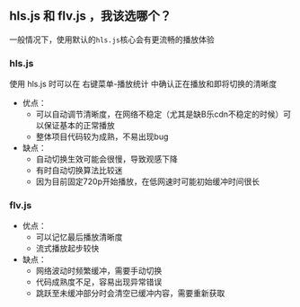 ## hls.js 和 flv.js ，我该选哪个？

一般情况下，使用默认的`hls.js`核心会有更流畅的播放体验

### hls.js  
使用 hls.js 时可以在 右键菜单-播放统计 中确认正在播放和即将切换的清晰度
- 优点：
  - 可以自动调节清晰度，在网络不稳定（尤其是缺B乐cdn不稳定的时候）可以保证基本的正常播放
  - 整体项目代码较为成熟，不易出现bug
- 缺点：
  - 自动切换生效可能会很慢，导致观感下降
  - 有时自动切换算法比较迷
  - 因为目前固定720p开始播放，在低网速时可能初始缓冲时间很长

### flv.js
- 优点：
  - 可以记忆最后播放清晰度
  - 流式播放起步较快
- 缺点：
  - 网络波动时频繁缓冲，需要手动切换
  - 代码成熟度不足，容易出现异常错误
  - 跳跃至未缓冲部分时会清空已缓冲内容，需要重新获取